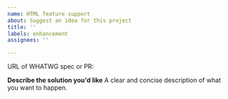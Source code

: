 ```yaml
---
name: HTML feature support
about: Suggest an idea for this project
title: ''
labels: enhancement
assignees: ''

---
```


URL of WHATWG spec or PR:

**Describe the solution you'd like**
A clear and concise description of what you want to happen.
